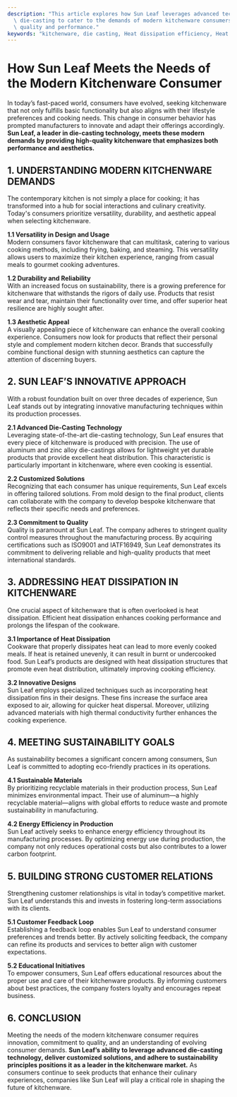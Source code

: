 ```yaml
---
description: "This article explores how Sun Leaf leverages advanced technology and expertise in\
  \ die-casting to cater to the demands of modern kitchenware consumers, emphasizing\
  \ quality and performance."
keywords: "kitchenware, die casting, Heat dissipation efficiency, Heat dissipation structure"
---
```

# How Sun Leaf Meets the Needs of the Modern Kitchenware Consumer

In today’s fast-paced world, consumers have evolved, seeking kitchenware that not only fulfills basic functionality but also aligns with their lifestyle preferences and cooking needs. This change in consumer behavior has prompted manufacturers to innovate and adapt their offerings accordingly. **Sun Leaf, a leader in die-casting technology, meets these modern demands by providing high-quality kitchenware that emphasizes both performance and aesthetics.**

## 1. UNDERSTANDING MODERN KITCHENWARE DEMANDS

The contemporary kitchen is not simply a place for cooking; it has transformed into a hub for social interactions and culinary creativity. Today's consumers prioritize versatility, durability, and aesthetic appeal when selecting kitchenware. 

**1.1 Versatility in Design and Usage**  
Modern consumers favor kitchenware that can multitask, catering to various cooking methods, including frying, baking, and steaming. This versatility allows users to maximize their kitchen experience, ranging from casual meals to gourmet cooking adventures. 

**1.2 Durability and Reliability**  
With an increased focus on sustainability, there is a growing preference for kitchenware that withstands the rigors of daily use. Products that resist wear and tear, maintain their functionality over time, and offer superior heat resilience are highly sought after.

**1.3 Aesthetic Appeal**  
A visually appealing piece of kitchenware can enhance the overall cooking experience. Consumers now look for products that reflect their personal style and complement modern kitchen decor. Brands that successfully combine functional design with stunning aesthetics can capture the attention of discerning buyers.

## 2. SUN LEAF’S INNOVATIVE APPROACH

With a robust foundation built on over three decades of experience, Sun Leaf stands out by integrating innovative manufacturing techniques within its production processes. 

**2.1 Advanced Die-Casting Technology**  
Leveraging state-of-the-art die-casting technology, Sun Leaf ensures that every piece of kitchenware is produced with precision. The use of aluminum and zinc alloy die-castings allows for lightweight yet durable products that provide excellent heat distribution. This characteristic is particularly important in kitchenware, where even cooking is essential.

**2.2 Customized Solutions**  
Recognizing that each consumer has unique requirements, Sun Leaf excels in offering tailored solutions. From mold design to the final product, clients can collaborate with the company to develop bespoke kitchenware that reflects their specific needs and preferences.

**2.3 Commitment to Quality**  
Quality is paramount at Sun Leaf. The company adheres to stringent quality control measures throughout the manufacturing process. By acquiring certifications such as ISO9001 and IATF16949, Sun Leaf demonstrates its commitment to delivering reliable and high-quality products that meet international standards.

## 3. ADDRESSING HEAT DISSIPATION IN KITCHENWARE

One crucial aspect of kitchenware that is often overlooked is heat dissipation. Efficient heat dissipation enhances cooking performance and prolongs the lifespan of the cookware.

**3.1 Importance of Heat Dissipation**  
Cookware that properly dissipates heat can lead to more evenly cooked meals. If heat is retained unevenly, it can result in burnt or undercooked food. Sun Leaf’s products are designed with heat dissipation structures that promote even heat distribution, ultimately improving cooking efficiency.

**3.2 Innovative Designs**  
Sun Leaf employs specialized techniques such as incorporating heat dissipation fins in their designs. These fins increase the surface area exposed to air, allowing for quicker heat dispersal. Moreover, utilizing advanced materials with high thermal conductivity further enhances the cooking experience.

## 4. MEETING SUSTAINABILITY GOALS

As sustainability becomes a significant concern among consumers, Sun Leaf is committed to adopting eco-friendly practices in its operations.

**4.1 Sustainable Materials**  
By prioritizing recyclable materials in their production process, Sun Leaf minimizes environmental impact. Their use of aluminum—a highly recyclable material—aligns with global efforts to reduce waste and promote sustainability in manufacturing.

**4.2 Energy Efficiency in Production**  
Sun Leaf actively seeks to enhance energy efficiency throughout its manufacturing processes. By optimizing energy use during production, the company not only reduces operational costs but also contributes to a lower carbon footprint.

## 5. BUILDING STRONG CUSTOMER RELATIONS

Strengthening customer relationships is vital in today’s competitive market. Sun Leaf understands this and invests in fostering long-term associations with its clients.

**5.1 Customer Feedback Loop**  
Establishing a feedback loop enables Sun Leaf to understand consumer preferences and trends better. By actively soliciting feedback, the company can refine its products and services to better align with customer expectations.

**5.2 Educational Initiatives**  
To empower consumers, Sun Leaf offers educational resources about the proper use and care of their kitchenware products. By informing customers about best practices, the company fosters loyalty and encourages repeat business.

## 6. CONCLUSION

Meeting the needs of the modern kitchenware consumer requires innovation, commitment to quality, and an understanding of evolving consumer demands. **Sun Leaf’s ability to leverage advanced die-casting technology, deliver customized solutions, and adhere to sustainability principles positions it as a leader in the kitchenware market.** As consumers continue to seek products that enhance their culinary experiences, companies like Sun Leaf will play a critical role in shaping the future of kitchenware.
